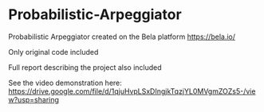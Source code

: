 # Probabilistic-Arpeggiator

Probabilistic Arpeggiator created on the Bela platform
https://bela.io/

Only original code included

Full report describing the project also included

See the video demonstration here:
https://drive.google.com/file/d/1qjuHvpLSxDIngjkTqzjYL0MVgmZOZs5-/view?usp=sharing
